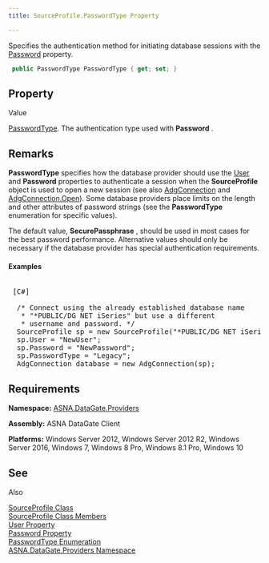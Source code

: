 ```yaml
---
title: SourceProfile.PasswordType Property

---
```


Specifies the authentication method for initiating database sessions with the [Password](source-profile-class-password-property.html) property.

```cs
 public PasswordType PasswordType { get; set; }
```


## Property
Value

[PasswordType](password-type-enumeration.html). The authentication type used with **Password** .
## Remarks

**PasswordType** specifies how the database provider should use the [ User](source-profile-class-user-property.html) and **Password** properties to authenticate a session when the **SourceProfile** object is used to open a new session (see also [AdgConnection](adg-connection-class.html) and [ AdgConnection.Open](adg-connection-class-open-method.html)). Some database providers place limits on the length and other attributes of password strings (see the **PasswordType** enumeration for specific values). 

The default value, **SecurePassphrase** , should be used in most cases for the best password performance. Alternative values should only be necessary if the database provider has special authentication requirements.

#### Examples
<pre class="prettyprint">
        <span class="lang">
 [C#] 
        </span>
  /* Connect using the already established database name 
   * "*PUBLIC/DG NET iSeries" but use a different
   * username and password. */
  SourceProfile sp = new SourceProfile("*PUBLIC/DG NET iSeries");
  sp.User = "NewUser";
  sp.Password = "NewPassword";
  sp.PasswordType = "Legacy";
  AdgConnection database = new AdgConnection(sp);
</pre>

## Requirements

**Namespace:** [ ASNA.DataGate.Providers](datagate-providers-namespace.html) 

<span> **Assembly:** ASNA DataGate Client</span> 

<span> **Platforms:** Windows Server 2012, Windows Server 2012 R2, Windows Server 2016, Windows 7, Windows 8 Pro, Windows 8.1 Pro, Windows 10</span> 
## See 
Also


[SourceProfile Class](source-profile-class.html)
      <br />
[SourceProfile Class Members](source-profile-members.html)
      <br />
[User Property](source-profile-class-user-property.html)
      <br />
[Password Property](source-profile-class-password-property.html)
      <br />
[PasswordType Enumeration](password-type-enumeration.html)
      <br />
[ASNA.DataGate.Providers Namespace](datagate-providers-namespace.html)

